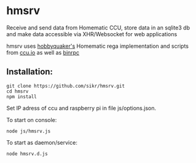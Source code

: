 # hmsrv
Receive and send data from Homematic CCU, store data in an sqlite3 db and make data accessible via XHR/Websocket for web applications

hmsrv uses [hobbyquaker's](https://github.com/hobbyquaker) Homematic rega implementation and scripts from [ccu.io](https://github.com/hobbyquaker/ccu.io) as well as [binrpc](https://github.com/hobbyquaker/binrpc)

## Installation:

```
git clone https://github.com/sikr/hmsrv.git
cd hmsrv
npm install
```

Set IP adress of ccu and raspberry pi in file js/options.json.

To start on console:

    node js/hmsrv.js

To start as daemon/service:

    node hmsrv.d.js
